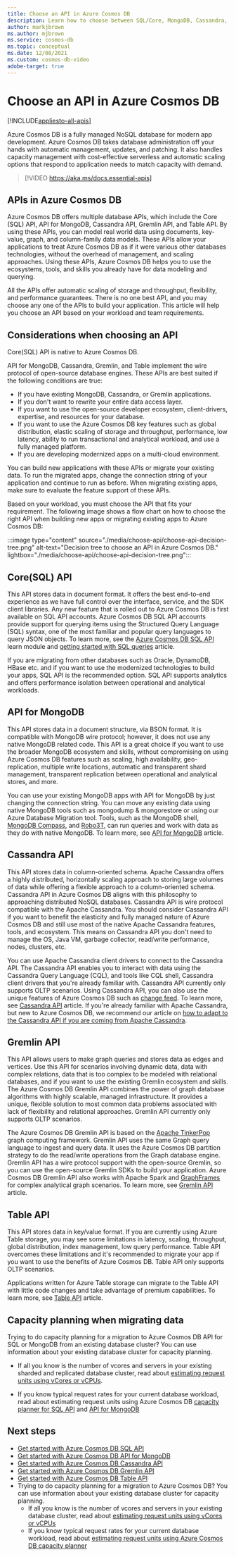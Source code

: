 ```yaml
---
title: Choose an API in Azure Cosmos DB
description: Learn how to choose between SQL/Core, MongoDB, Cassandra, Gremlin, and table APIs in Azure Cosmos DB based on your workload requirements.
author: markjbrown
ms.author: mjbrown
ms.service: cosmos-db
ms.topic: conceptual
ms.date: 12/08/2021
ms.custom: cosmos-db-video
adobe-target: true
---
```


# Choose an API in Azure Cosmos DB
[!INCLUDE[appliesto-all-apis](includes/appliesto-all-apis.md)]

Azure Cosmos DB is a fully managed NoSQL database for modern app development. Azure Cosmos DB takes database administration off your hands with automatic management, updates, and patching. It also handles capacity management with cost-effective serverless and automatic scaling options that respond to application needs to match capacity with demand.

>
> [!VIDEO https://aka.ms/docs.essential-apis]

## APIs in Azure Cosmos DB

Azure Cosmos DB offers multiple database APIs, which include the Core (SQL) API, API for MongoDB, Cassandra API, Gremlin API, and Table API. By using these APIs, you can model real world data using documents, key-value, graph, and column-family data models. These APIs allow your applications to treat Azure Cosmos DB as if it were various other databases technologies, without the overhead of management, and scaling approaches. Using these APIs, Azure Cosmos DB helps you to use the ecosystems, tools, and skills you already have for data modeling and querying.

All the APIs offer automatic scaling of storage and throughput, flexibility, and performance guarantees. There is no one best API, and you may choose any one of the APIs to build your application. This article will help you choose an API based on your workload and team requirements.

## Considerations when choosing an API

Core(SQL) API is native to Azure Cosmos DB.

API for MongoDB, Cassandra, Gremlin, and Table implement the wire protocol of open-source database engines. These APIs are best suited if the following conditions are true:

* If you have existing MongoDB, Cassandra, or Gremlin applications.
* If you don't want to rewrite your entire data access layer.
* If you want to use the open-source developer ecosystem, client-drivers, expertise, and resources for your database.
* If you want to use the Azure Cosmos DB key features such as global distribution, elastic scaling of storage and throughput, performance, low latency, ability to run transactional and analytical workload, and use a fully managed platform.
* If you are developing modernized apps on a multi-cloud environment.

You can build new applications with these APIs or migrate your existing data. To run the migrated apps, change the connection string of your application and continue to run as before. When migrating existing apps, make sure to evaluate the feature support of these APIs.

Based on your workload, you must choose the API that fits your requirement. The following image shows a flow chart on how to choose the right API when building new apps or migrating existing apps to Azure Cosmos DB:

:::image type="content" source="./media/choose-api/choose-api-decision-tree.png" alt-text="Decision tree to choose an API in Azure Cosmos DB." lightbox="./media/choose-api/choose-api-decision-tree.png":::

## Core(SQL) API

This API stores data in document format. It offers the best end-to-end experience as we have full control over the interface, service, and the SDK client libraries. Any new feature that is rolled out to Azure Cosmos DB is first available on SQL API accounts. Azure Cosmos DB SQL API accounts provide support for querying items using the Structured Query Language (SQL) syntax, one of the most familiar and popular query languages to query JSON objects. To learn more, see the [Azure Cosmos DB SQL API](/learn/modules/intro-to-azure-cosmos-db-core-api/) learn module and [getting started with SQL queries](sql-query-getting-started.md) article.

If you are migrating from other databases such as Oracle, DynamoDB, HBase etc. and if you want to use the modernized technologies to build your apps, SQL API is the recommended option. SQL API supports analytics and offers performance isolation between operational and analytical workloads.

## API for MongoDB

This API stores data in a document structure, via BSON format. It is compatible with MongoDB wire protocol; however, it does not use any native MongoDB related code. This API is a great choice if you want to use the broader MongoDB ecosystem and skills, without compromising on using Azure Cosmos DB features such as scaling, high availability, geo-replication, multiple write locations, automatic and transparent shard management, transparent replication between operational and analytical stores, and more.

You can use your existing MongoDB apps with API for MongoDB by just changing the connection string. You can move any existing data using native MongoDB tools such as mongodump & mongorestore or using our Azure Database Migration tool. Tools, such as the MongoDB shell, [MongoDB Compass](mongodb/connect-using-compass.md), and [Robo3T](mongodb/connect-using-robomongo.md), can run queries and work with data as they do with native MongoDB. To learn more, see [API for MongoDB](mongodb/mongodb-introduction.md) article.

## Cassandra API

This API stores data in column-oriented schema. Apache Cassandra offers a highly distributed, horizontally scaling approach to storing large volumes of data while offering a flexible approach to a column-oriented schema. Cassandra API in Azure Cosmos DB aligns with this philosophy to approaching distributed NoSQL databases. Cassandra API is wire protocol compatible with the Apache Cassandra. You should consider Cassandra API if you want to benefit the elasticity and fully managed nature of Azure Cosmos DB and still use most of the native Apache Cassandra features, tools, and ecosystem. This means on Cassandra API you don't need to manage the OS, Java VM, garbage collector, read/write performance, nodes, clusters, etc.

You can use Apache Cassandra client drivers to connect to the Cassandra API. The Cassandra API enables you to interact with data using the Cassandra Query Language (CQL), and tools like CQL shell, Cassandra client drivers that you're already familiar with. Cassandra API currently only supports OLTP scenarios. Using Cassandra API, you can also use the unique features of Azure Cosmos DB such as [change feed](cassandra-change-feed.md). To learn more, see [Cassandra API](cassandra-introduction.md) article. If you're already familiar with Apache Cassandra, but new to Azure Cosmos DB, we recommend our article on [how to adapt to the Cassandra API if you are coming from Apache Cassandra](./cassandra/cassandra-adoption.md).

## Gremlin API

This API allows users to make graph queries and stores data as edges and vertices. Use this API for scenarios involving dynamic data, data with complex relations, data that is too complex to be modeled with relational databases, and if you want to use the existing Gremlin ecosystem and skills. The Azure Cosmos DB Gremlin API combines the power of graph database algorithms with highly scalable, managed infrastructure. It provides a unique, flexible solution to most common data problems associated with lack of flexibility and relational approaches. Gremlin API currently only supports OLTP scenarios.

The Azure Cosmos DB Gremlin API is based on the [Apache TinkerPop](https://tinkerpop.apache.org/) graph computing framework. Gremlin API uses the same Graph query language to ingest and query data. It uses the Azure Cosmos DB partition strategy to do the read/write operations from the Graph database engine. Gremlin API has a wire protocol support with the open-source Gremlin, so you can use the open-source Gremlin SDKs to build your application. Azure Cosmos DB Gremlin API also works with Apache Spark and [GraphFrames](https://github.com/graphframes/graphframes) for complex analytical graph scenarios. To learn more, see [Gremlin API](graph-introduction.md) article.

## Table API

This API stores data in key/value format. If you are currently using Azure Table storage, you may see some limitations in latency, scaling, throughput, global distribution, index management, low query performance. Table API overcomes these limitations and it's recommended to migrate your app if you want to use the benefits of Azure Cosmos DB. Table API only supports OLTP scenarios.

Applications written for Azure Table storage can migrate to the Table API with little code changes and take advantage of premium capabilities. To learn more, see [Table API](table/introduction.md) article.

## Capacity planning when migrating data

Trying to do capacity planning for a migration to Azure Cosmos DB API for SQL or MongoDB from an existing database cluster? You can use information about your existing database cluster for capacity planning.

* If all you know is the number of vcores and servers in your existing sharded and replicated database cluster, read about [estimating request units using vCores or vCPUs](convert-vcore-to-request-unit.md).

* If you know typical request rates for your current database workload, read about estimating request units using Azure Cosmos DB [capacity planner for SQL API](./sql/estimate-ru-with-capacity-planner.md) and [API for MongoDB](./mongodb/estimate-ru-capacity-planner.md)

## Next steps

* [Get started with Azure Cosmos DB SQL API](create-sql-api-dotnet.md)
* [Get started with Azure Cosmos DB API for MongoDB](mongodb/create-mongodb-nodejs.md)
* [Get started with Azure Cosmos DB Cassandra API](cassandra/manage-data-dotnet.md)
* [Get started with Azure Cosmos DB Gremlin API](create-graph-dotnet.md)
* [Get started with Azure Cosmos DB Table API](create-table-dotnet.md)
* Trying to do capacity planning for a migration to Azure Cosmos DB? You can use information about your existing database cluster for capacity planning.
    * If all you know is the number of vcores and servers in your existing database cluster, read about [estimating request units using vCores or vCPUs](convert-vcore-to-request-unit.md) 
    * If you know typical request rates for your current database workload, read about [estimating request units using Azure Cosmos DB capacity planner](./sql/estimate-ru-with-capacity-planner.md)
